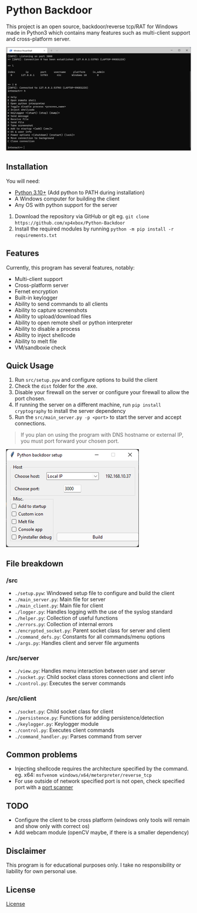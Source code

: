 # Python Backdoor

This project is an open source, backdoor/reverse tcp/RAT for Windows made in Python3 which contains many features such as multi-client support and cross-platform server.

![image](.github/resources/demo.png)

## Installation

You will need:

* [Python 3.10+](https://www.python.org/downloads) (Add python to PATH during installation)
* A Windows computer for building the client
* Any OS with python support for the server

1. Download the repository via GitHub or git eg. `git clone https://github.com/xp4xbox/Python-Backdoor`
2. Install the required modules by running `python -m pip install -r requirements.txt`

## Features

Currently, this program has several features, notably:

* Multi-client support
* Cross-platform server
* Fernet encryption
* Built-in keylogger
* Ability to send commands to all clients
* Ability to capture screenshots
* Ability to upload/download files
* Ability to open remote shell or python interpreter
* Ability to disable a process
* Ability to inject shellcode
* Ability to melt file
* VM/sandboxie check

## Quick Usage

1. Run `src/setup.pyw` and configure options to build the client
2. Check the `dist` folder for the .exe.
3. Disable your firewall on the server or configure your firewall to allow the port chosen.
4. If running the server on a different machine, run `pip install cryptography` to install the server dependency
5. Run the `src/main_server.py -p <port>` to start the server and accept connections.

> If you plan on using the program with DNS hostname or external IP, you must port forward your chosen port.

![image](.github/resources/setup.png)

## File breakdown

### /src

- `./setup.pyw`: Windowed setup file to configure and build the client
- `./main_server.py`: Main file for server
- `./main_client.py`: Main file for client
- `./logger.py`: Handles logging with the use of the syslog standard
- `./helper.py`: Collection of useful functions
- `./errors.py`: Collection of internal errors
- `./encrypted_socket.py`: Parent socket class for server and client
- `./command_defs.py`: Constants for all commands/menu options
- `./args.py`: Handles client and server file arguments

### /src/server

- `./view.py`: Handles menu interaction between user and server
- `./socket.py`: Child socket class stores connections and client info
- `./control.py`: Executes the server commands

### /src/client

- `./socket.py`: Child socket class for client
- `./persistence.py`: Functions for adding persistence/detection
- `./keylogger.py`: Keylogger module
- `./control.py`: Executes client commands
- `./command_handler.py`: Parses command from server

## Common problems

- Injecting shellcode requires the architecture specified by the command. eg. x64: `msfvenom windows/x64/meterpreter/reverse_tcp`
- For use outside of network specified port is not open, check specified port with a [port scanner](https://www.whatismyip.com/port-scanner/)

## TODO

- Configure the client to be cross platform (windows only tools will remain and show only with correct os)
- Add webcam module (openCV maybe, if there is a smaller dependency)

## Disclaimer

This program is for educational purposes only. I take no responsibility or liability for own personal use.

## License

[License](https://github.com/xp4xbox/Python-Backdoor/blob/master/license)
